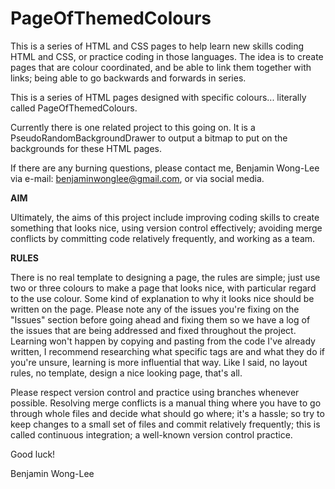# PageOfThemedColours

This is a series of HTML and CSS pages to help learn new skills coding HTML and CSS, or practice coding in those languages.
The idea is to create pages that are colour coordinated, and be able to link them together with links; 
being able to go backwards and forwards in series. 

This is a series of HTML pages designed with specific colours... literally called PageOfThemedColours.

Currently there is one related project to this going on. It is a PseudoRandomBackgroundDrawer to output a 
bitmap to put on the backgrounds for these HTML pages. 

If there are any burning questions, please contact me, Benjamin Wong-Lee via e-mail: benjaminwonglee@gmail.com, or via social media.  

**AIM**

Ultimately, the aims of this project include improving coding skills to create something that looks nice, using version control
effectively; avoiding merge conflicts by committing code relatively frequently, and working as a team. 

**RULES**

There is no real template to designing a page, the rules are simple; just use two or three colours to make a page that looks nice, with
particular regard to the use colour. Some kind of explanation to why it looks nice should be written on the page. Please note any of the
issues you're fixing on the "Issues" section before going ahead and fixing them so we have a log of the issues that are being addressed and 
fixed throughout the project. Learning won't happen by copying and pasting from the code I've already written, I recommend researching what 
specific tags are and what they do if you're unsure, learning is more influential that way. Like I said, no layout rules, no template, 
design a nice looking page, that's all.

Please respect version control and practice using branches whenever possible. Resolving merge conflicts is a manual thing where you have 
to go through whole files and decide what should go where; it's a hassle; so try to keep changes to a small set of files and commit
relatively frequently; this is called continuous integration; a well-known version control practice. 

Good luck!

Benjamin Wong-Lee
